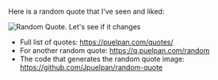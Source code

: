 Here is a random quote that I've seen and liked:

![Random Quote. Let's see if it changes](https://q.puelpan.com/random?s=16)

- Full list of quotes: https://puelpan.com/quotes/
- For another random quote: https://q.puelpan.com/random
- The code that generates the random quote image: https://github.com/Jpuelpan/random-quote
